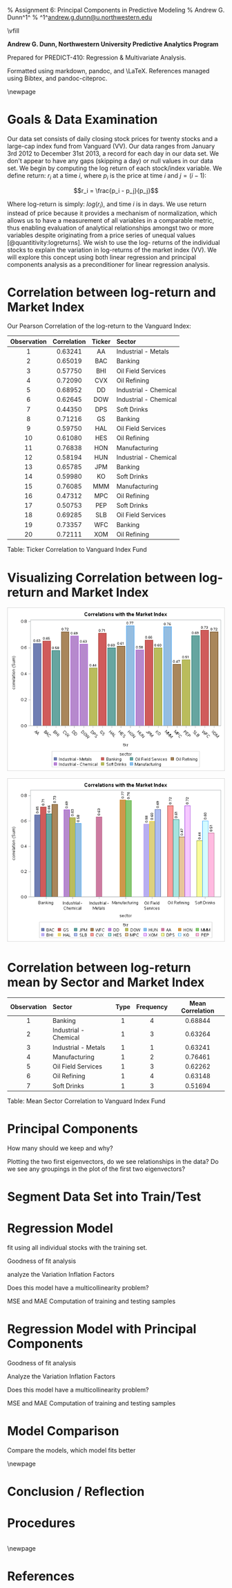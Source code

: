 % Assignment 6: Principal Components in Predictive Modeling
% Andrew G. Dunn^1^
% ^1^andrew.g.dunn@u.northwestern.edu

\vfill

**Andrew G. Dunn, Northwestern University Predictive Analytics Program**

Prepared for PREDICT-410: Regression & Multivariate Analysis.

Formatted using markdown, pandoc, and \LaTeX\. References managed using Bibtex,
and pandoc-citeproc.

\newpage

# Goals \& Data Examination

Our data set consists of daily closing stock prices for twenty stocks and a
large-cap index fund from Vanguard (VV). Our data ranges from January 3rd 2012
to December 31st 2013, a record for each day in our data set. We don't appear to
have any gaps (skipping a day) or null values in our data set. We begin by
computing the log return of each stock/index variable. We define return: $r_i$
at a time $i$, where $p_i$ is the price at time $i$ and $j = (i - 1)$:

$$r_i = \frac{p_i - p_j}{p_j}$$

Where log-return is simply: $log(r_i)$, and time $i$ is in days. We use return
instead of price because it provides a mechanism of normalization, which allows
us to have a measurement of all variables in a comparable metric, thus enabling
evaluation of analytical relationships amongst two or more variables despite
originating from a price series of unequal values [@quantitivity:logreturns]. We
wish to use the log- returns of the individual stocks to explain the variation
in log-returns of the market index (VV). We will explore this concept using both
linear regression and principal components analysis as a preconditioner for
linear regression analysis.

# Correlation between log-return and Market Index

Our Pearson Correlation of the log-return to the Vanguard Index:

| Observation | Correlation | Ticker | Sector |
|:-----------:|:-----------:|:------:|:-------|
| 1 | 0.63241 | AA  | Industrial - Metals |
| 2 | 0.65019 | BAC | Banking |
| 3 | 0.57750 | BHI | Oil Field Services |
| 4 | 0.72090 | CVX | Oil Refining |
| 5 | 0.68952 | DD | Industrial - Chemical |
| 6 | 0.62645 | DOW | Industrial - Chemical |
| 7 | 0.44350 | DPS | Soft Drinks |
| 8 | 0.71216 | GS | Banking |
| 9 | 0.59750 | HAL | Oil Field Services |
| 10 | 0.61080 | HES | Oil Refining |
| 11 | 0.76838 | HON | Manufacturing |
| 12 | 0.58194 | HUN | Industrial - Chemical |
| 13 | 0.65785 | JPM | Banking |
| 14 | 0.59980 | KO | Soft Drinks |
| 15 | 0.76085 | MMM | Manufacturing |
| 16 | 0.47312 | MPC | Oil Refining |
| 17 | 0.50753 | PEP | Soft Drinks |
| 18 | 0.69285 | SLB | Oil Field Services |
| 19 | 0.73357 | WFC | Banking |
| 20 | 0.72111 | XOM | Oil Refining |

Table: Ticker Correlation to Vanguard Index Fund

# Visualizing Correlation between log-return and Market Index

![Ticker correlation to Market Index Vanguard](images/corrwithvv_alltickers.png)

![Ticker correlation, grouped by sector, to Market Index Vanguard](images/corrwithvv_sectors.png)

# Correlation between log-return mean by Sector and Market Index

| Observation | Sector | Type | Frequency | Mean Correlation |
|:-----------:|:-------|:----:|:---------:|:----------------:|
| 1 | Banking      | 1 | 4 | 0.68844 |
| 2 | Industrial - Chemical      | 1 | 3 | 0.63264 |
| 3 | Industrial - Metals | 1 | 1 | 0.63241 |
| 4 | Manufacturing       | 1 | 2 | 0.76461 |
| 5 | Oil Field Services  | 1 | 3 | 0.62262 |
| 6 | Oil Refining | 1 | 4 | 0.63148 |
| 7 | Soft Drinks  | 1 | 3 | 0.51694 |

Table: Mean Sector Correlation to Vanguard Index Fund


# Principal Components

How many should we keep and why?

Plotting the two first eigenvectors, do we see relationships in the data?
Do we see any groupings in the plot of the first two eigenvectors?

# Segment Data Set into Train/Test

# Regression Model

fit using all individual stocks with the training set.

Goodness of fit analysis

analyze the Variation Inflation Factors

Does this model have a multicollinearity problem?

MSE and MAE Computation of training and testing samples

# Regression Model with Principal Components

Goodness of fit analysis

Analyze the Variation Inflation Factors

Does this model have a multicollinearity problem?

MSE and MAE Computation of training and testing samples

# Model Comparison

Compare the models, which model fits better

\newpage

# Conclusion / Reflection


# Procedures

~~~{.fortran}

~~~

\newpage

# References